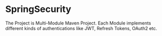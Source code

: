 # SpringSecurity
The Project is Multi-Module Maven Project. Each Module implements different kinds of authentications like JWT, Refresh Tokens, OAuth2 etc.
